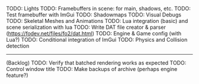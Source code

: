 TODO: Lights
TODO: Framebuffers in scene: for main, shadows, etc. 
TODO: Test framebuffer with ImGui
TODO: Shadowmaps
TODO: Visual Debugs
TODO: Skeletal Meshes and Animations 
TODO: Lua integration (basic) and scene serialization with lua
TODO: Write DAT file creator & parser (https://fodev.net/files/fo2/dat.html)
TODO: Engine & Game config (with Lua?)
TODO: Conditional integration of ImGui
TODO: Physics and Collision detection


-------
(Backlog)
TODO: Verify that batched rendering works as expected
TODO: Control window title
TODO: Make backups of archive (perhaps engine feature?)